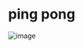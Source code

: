 # ping pong
![image](https://user-images.githubusercontent.com/98969403/226130026-c79b3e27-9074-49fa-a5a3-e751c9882b43.png)
